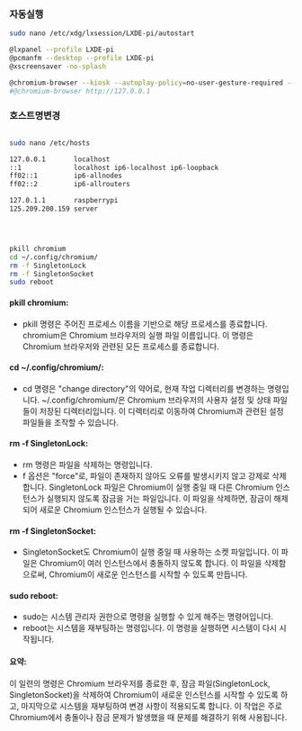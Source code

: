 ### 자동실행

```bash
sudo nano /etc/xdg/lxsession/LXDE-pi/autostart

@lxpanel --profile LXDE-pi
@pcmanfm --desktop --profile LXDE-pi
@xscreensaver -no-splash

@chromium-browser --kiosk --autoplay-policy=no-user-gesture-required --check-for-update-interval=31536000 http://127.0.0.1
#@chromium-browser http://127.0.0.1

```

### 호스트명변경
```bash

sudo nano /etc/hosts

127.0.0.1       localhost
::1             localhost ip6-localhost ip6-loopback
ff02::1         ip6-allnodes
ff02::2         ip6-allrouters

127.0.1.1       raspberrypi
125.209.200.159 server




pkill chromium
cd ~/.config/chromium/
rm -f SingletonLock
rm -f SingletonSocket
sudo reboot

```


#### pkill chromium:

- pkill 명령은 주어진 프로세스 이름을 기반으로 해당 프로세스를 종료합니다.
chromium은 Chromium 브라우저의 실행 파일 이름입니다. 이 명령은 Chromium 브라우저와 관련된 모든 프로세스를 종료합니다.

#### cd ~/.config/chromium/:

- cd 명령은 "change directory"의 약어로, 현재 작업 디렉터리를 변경하는 명령입니다.
~/.config/chromium/은 Chromium 브라우저의 사용자 설정 및 상태 파일들이 저장된 디렉터리입니다. 이 디렉터리로 이동하여 Chromium과 관련된 설정 파일들을 조작할 수 있습니다.

#### rm -f SingletonLock:

- rm 명령은 파일을 삭제하는 명령입니다.
- f 옵션은 "force"로, 파일이 존재하지 않아도 오류를 발생시키지 않고 강제로 삭제합니다.
SingletonLock 파일은 Chromium이 실행 중일 때 다른 Chromium 인스턴스가 실행되지 않도록 잠금을 거는 파일입니다. 이 파일을 삭제하면, 잠금이 해제되어 새로운 Chromium 인스턴스가 실행될 수 있습니다.

#### rm -f SingletonSocket:

- SingletonSocket도 Chromium이 실행 중일 때 사용하는 소켓 파일입니다. 이 파일은 Chromium이 여러 인스턴스에서 충돌하지 않도록 합니다.
이 파일을 삭제함으로써, Chromium이 새로운 인스턴스를 시작할 수 있도록 만듭니다.

#### sudo reboot:

- sudo는 시스템 관리자 권한으로 명령을 실행할 수 있게 해주는 명령어입니다.
- reboot는 시스템을 재부팅하는 명령입니다. 이 명령을 실행하면 시스템이 다시 시작됩니다.

#### 요약:

이 일련의 명령은 Chromium 브라우저를 종료한 후, 잠금 파일(SingletonLock, SingletonSocket)을 삭제하여 Chromium이 새로운 인스턴스를 시작할 수 있도록 하고, 마지막으로 시스템을 재부팅하여 변경 사항이 적용되도록 합니다. 이 작업은 주로 Chromium에서 충돌이나 잠금 문제가 발생했을 때 문제를 해결하기 위해 사용됩니다.




